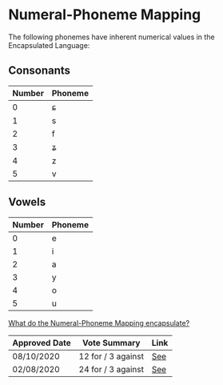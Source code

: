 # Numeral-Phoneme Mapping

The following phonemes have inherent numerical values in the Encapsulated Language:

## Consonants
| Number | Phoneme |
| ------ | ------- |
| 0	     | ɕ       |
| 1	     | s       |
| 2      | f       |
| 3      | ʑ       |
| 4      | z       |
| 5      | v       |

## Vowels
| Number | Phoneme |
| ------ | ------- |
| 0      | e       |
| 1      | i       |
| 2      | a       |
| 3      | y       |
| 4      | o       |
| 5      | u       |

[What do the Numeral-Phoneme Mapping encapsulate?](https://kroyxlab.github.io/elp-documentation/encapsulation.html#numeral-phoneme-mapping)

| Approved Date |    Vote Summary    | Link                                                                                                          |
| ------------- | :----------------: | ------------------------------------------------------------------------------------------------------------- |
| 08/10/2020    | 12 for / 3 against | [See](https://www.reddit.com/r/EncapsulatedLanguage/comments/j5tn01/official_proposal_vote_to_modify_the/)    |
| 02/08/2020    | 24 for / 3 against | [See](https://www.reddit.com/r/EncapsulatedLanguage/comments/i12ryt/official_proposal_vote_to_officialize_a/) |

